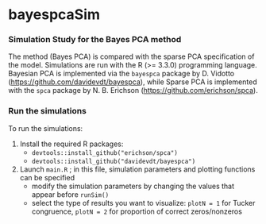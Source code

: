 # bayespcaSim
### Simulation Study for the Bayes PCA method

The method (Bayes PCA) is compared with the sparse PCA specification of the model. Simulations are run with the R (>= 3.3.0) programming language. Bayesian PCA is implemented via the ```bayespca``` package by D. Vidotto (https://github.com/davidevdt/bayespca), while Sparse PCA is implemented with the ```spca``` package by N. B. Erichson (https://github.com/erichson/spca). 


### Run the simulations
To run the simulations: 
 1. Install the required R packages: 
     * ```devtools::install_github("erichson/spca")```
     * ```devtools::install_github("davidevdt/bayespca")```
 2. Launch ```main.R``` ; in this file, simulation parameters and plotting functions can be specified 
     * modify the simulation parameters by changing the values that appear before ```runSim()```
     * select the type of results you want to visualize: ```plotN = 1``` for Tucker congruence, ```plotN = 2``` for proportion of correct zeros/nonzeros
